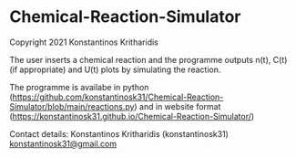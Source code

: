 # Chemical-Reaction-Simulator

Copyright 2021 Konstantinos Kritharidis

The user inserts a chemical reaction and the programme outputs n(t), C(t) (if appropriate) and U(t) plots by simulating the reaction.

The programme is availabe in python (<https://github.com/konstantinosk31/Chemical-Reaction-Simulator/blob/main/reactions.py>) and in website format (<https://konstantinosk31.github.io/Chemical-Reaction-Simulator/>)

Contact details:
Konstantinos Kritharidis (konstantinosk31) <konstantinosk31@gmail.com>
